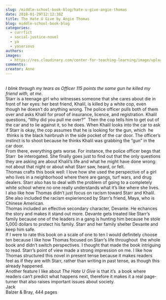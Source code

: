 ```yaml
---
slug: /middle-school-book-blog/hate-u-give-angie-thomas
date: 2018-01-29T12:12:38Z
title: The Hate U Give by Angie Thomas
blog: middle-school-book-blog
categories:
  - currfict
  - social-justice-novel
  - ya
  - yaserious
authors:
images:
  - https://res.cloudinary.com/center-for-teaching-learning/image/upload/v1659658257/The-Hate-U-Give-199x300.jpg.jpg
comments:
creator: Anne
---
```


 <br /><em>I blink through my tears as Officer 115 points the same gun he killed my friend with, at me.</em><br />Starr is a teenage girl who witnesses someone that she cares about die in front of her eyes: her best friend, Khalil, is killed by a white cop, even though he doesn’t do anything wrong. The police officer pulls both of them over and asks Khalil for proof of insurance, licence, and registration. Khalil questions, “Why did you pull me over?”  Then the cop tells him to get out of the car and to lie against it, so he does. When Khalil looks into the car to ask if Starr is okay, the cop assumes that he is looking for the gun, which  he  thinks is the black hairbrush in the side pocket of the car door. The officer’s instinct is to shoot because he thinks Khalil was grabbing the “gun” in the car door.<br />From there, everything gets worse. For instance, the police officer begs that Starr  be interogated. She finally goes just to find out that the only questions they are asking are about Khalil’s life and what he might have done wrong: not about that night or about what Starr saw, heard, or felt.<br />Thomas crafts this book well: I love how she used the perspective of a girl who lives in a neighborhood where there are gangs, turf wars, and drug dealers. Starr also has to deal with the problem of going to a completely white school where no one really understands what it’s like where she lives. I also like how Thomas didn’t just focus on racism toward Starr and Khalil. She also included the racism expierienced by Starr’s friend, Maya, who is Chinese American.<br />Thomas included an effective secondary character, Devante. He echances the story and makes it stand out more. Devante gets treated like Starr’s family because one of the leaders in a gang is hunting him because he stole 5,000 dollars to protect his family. Starr and her family shelter Devante and keep him safe.<br />If I were to rate this book on a scale of one to ten I would definitely choose ten because I like how Thomas focused on Starr’s life throughout  the whole book and didn’t switch perspectives. I thought that made the book intriguing to read. Starr’s point of view made a strong impression on me. I like how Thomas structured this novel in present tense because it makes readers feel as if they are with Starr, rather than writing in past tense, as though this already happened.<br />Another feature I like about <em>The Hate U Give</em> is that it’s  a book where readers can’t predict what happens next, therefore it makes it a real page-turner that also raises important issues about society.<br />Jack<br />Balzer &amp; Bray, 444 pages<br /> <br /> 
